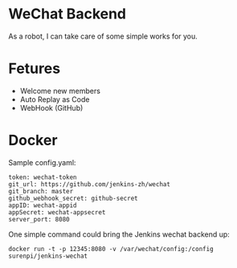 # WeChat Backend

As a robot, I can take care of some simple works for you.

# Fetures

* Welcome new members
* Auto Replay as Code
* WebHook (GitHub)

# Docker

Sample config.yaml:

```
token: wechat-token
git_url: https://github.com/jenkins-zh/wechat
git_branch: master
github_webhook_secret: github-secret
appID: wechat-appid
appSecret: wechat-appsecret
server_port: 8080
```

One simple command could bring the Jenkins wechat backend up:

`docker run -t -p 12345:8080 -v /var/wechat/config:/config surenpi/jenkins-wechat`